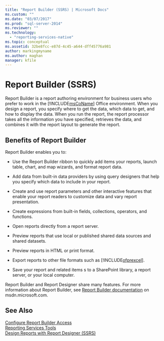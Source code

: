 ```yaml
---
title: "Report Builder (SSRS) | Microsoft Docs"
ms.custom: ""
ms.date: "03/07/2017"
ms.prod: "sql-server-2014"
ms.reviewer: ""
ms.technology: 
  - "reporting-services-native"
ms.topic: conceptual
ms.assetid: 32be8fcc-e87d-4c45-a644-dff45776a981
author: markingmyname
ms.author: maghan
manager: kfile
---
```

# Report Builder (SSRS)
  Report Builder is a report authoring environment for business users who prefer to work in the [!INCLUDE[msCoName](../../includes/msconame-md.md)] Office environment. When you design a report, you specify where to get the data, which data to get, and how to display the data. When you run the report, the report processor takes all the information you have specified, retrieves the data, and combines it with the report layout to generate the report.  
  
## Benefits of Report Builder  
 Report Builder enables you to:  
  
-   Use the Report Builder ribbon to quickly add items your reports, launch table, chart, and map wizards, and format report data.  
  
-   Add data from built-in data providers by using query designers that help you specify which data to include in your report.  
  
-   Create and use report parameters and other interactive features that enable your report readers to customize data and vary report presentation.  
  
-   Create expressions from built-in fields, collections, operators, and functions.  
  
-   Open reports directly from a report server.  
  
-   Preview reports that use local or published shared data sources and shared datasets.  
  
-   Preview reports in HTML or print format.  
  
-   Export reports to other file formats such as [!INCLUDE[ofprexcel](../../includes/ofprexcel-md.md)].  
  
-   Save your report and related items s to a SharePoint library, a report server, or your local computer.  
  
 Report Builder and Report Designer share many features. For more information about Report Builder, see [Report Builder documentation](https://go.microsoft.com/fwlink/?LinkId=154494) on msdn.microsoft.com.  
  
## See Also  
 [Configure Report Builder Access](../report-server/configure-report-builder-access.md)   
 [Reporting Services Tools](reporting-services-tools.md)   
 [Design Reports with Report Designer &#40;SSRS&#41;](design-reporting-services-paginated-reports-with-report-designer-ssrs.md)  
  
  
